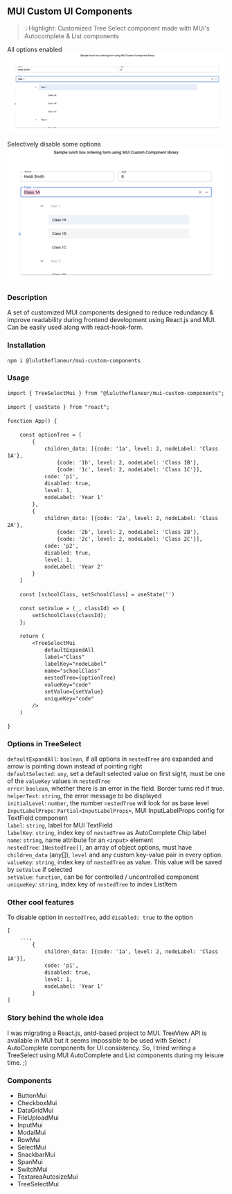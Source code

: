 ## MUI Custom UI Components

> 💡Highlight: Customized Tree Select component made with MUI's Autocomplete & List components

All options enabled
![TreeSelectEnabledOption](screenshots/TreeSelectEnabledOption.png)

Selectively disable some options
![TreeSelectDisabledOption](screenshots/TreeSelectDisabledOption.png)

### Description

A set of customized MUI components designed to reduce redundancy & improve readability during frontend development using
React.js and MUI. Can be easily
used along with react-hook-form.

### Installation

```
npm i @lulutheflaneur/mui-custom-components
```

### Usage

```
import { TreeSelectMui } from "@lulutheflaneur/mui-custom-components";

import { useState } from "react";

function App() {

    const optionTree = [
        {
            children_data: [{code: '1a', level: 2, nodeLabel: 'Class 1A'},
                {code: '1b', level: 2, nodeLabel: 'Class 1B'},
                {code: '1c', level: 2, nodeLabel: 'Class 1C'}],
            code: 'p1',
            disabled: true,
            level: 1,
            nodeLabel: 'Year 1'
        },
        {
            children_data: [{code: '2a', level: 2, nodeLabel: 'Class 2A'},
                {code: '2b', level: 2, nodeLabel: 'Class 2B'},
                {code: '2c', level: 2, nodeLabel: 'Class 2C'}],
            code: 'p2',
            disabled: true,
            level: 1,
            nodeLabel: 'Year 2'
        }
    ]

    const [schoolClass, setSchoolClass] = useState('')

    const setValue = (_, classId) => {
        setSchoolClass(classId);
    };

    return (
        <TreeSelectMui
            defaultExpandAll
            label="Class"
            labelKey="nodeLabel"
            name="schoolClass"
            nestedTree={optionTree}
            valueKey="code"
            setValue={setValue}
            uniqueKey="code"
        />
    )
    
}
```

### Options in TreeSelect

`defaultExpandAll`: `boolean`, if all options in `nestedTree` are expanded and arrow is pointing down instead of
pointing right  
`defaultSelected`: `any`, set a default selected value on first sight, must be one of the `valueKey` values
in `nestedTree`  
`error`: `boolean`, whether there is an error in the field. Border turns red if true.  
`helperText`: `string`, the error message to be displayed  
`initialLevel`: `number`, the number `nestedTree` will look for as base level  
`InputLabelProps`: `Partial<InputLabelProps>`, MUI InputLabelProps config for TextField component  
`label`: `string`, label for MUI TextField  
`labelKey`: `string`, index key of `nestedTree` as AutoComplete Chip label  
`name`: `string`, name attribute for an `<input>` element  
`nestedTree`: `INestedTree[]`, an array of object options, must have `children_data` (any[]), `level` and any custom
key-value pair in every option.  
`valueKey`: `string`, index key of `nestedTree` as value. This value will be saved by `setValue` if selected  
`setValue`: `function`, can be for controlled / uncontrolled component  
`uniqueKey`: `string`, index key of `nestedTree` to index ListItem

### Other cool features

To disable option in `nestedTree`, add `disabled: true` to the option

```
[ 
    ...,
        {
            children_data: [{code: '1a', level: 2, nodeLabel: 'Class 1A'}],
            code: 'p1',
            disabled: true,
            level: 1,
            nodeLabel: 'Year 1'
        }
]
```

### Story behind the whole idea

I was migrating a React.js, antd-based project to MUI. TreeView API is available in MUI but it seems impossible to be
used with Select / AutoComplete components for UI consistency. So, I tried writing a TreeSelect using MUI AutoComplete
and List components during my leisure time. ;)

### Components

- ButtonMui
- CheckboxMui
- DataGridMui
- FileUploadMui
- InputMui
- ModalMui
- RowMui
- SelectMui
- SnackbarMui
- SpanMui
- SwitchMui
- TextareaAutosizeMui
- TreeSelectMui
